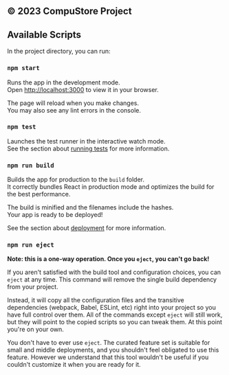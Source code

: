 ## **© 2023 CompuStore Project**

<!-- ### **1. THÀNH VIÊN THAM GIA**

<details>
  <summary>Thông tin nhóm phát triển</summary>

| STT | MSSV     | HỌ VÀ TÊN                                                                  | LỚP      | VAI TRÒ     |
| --- | -------- | -------------------------------------------------------------------------- | -------- | ----------- |
| 1   | 20521008 | [Phan Xuân Quang](https://github.com/phanxuanquang "Phan Xuân Quang")      | KTPM2020 | Trưởng nhóm |
| 2   | 20521956 | [Trần Văn Thiệt](https://github.com/MiMi-Yup "Trần Văn Thiệt")             | KTPM2020 | Thành viên  |
| 3   | 20521768 | [Nguyễn Hoàng Phúc](https://github.com/phucnh20521768 "Nguyễn Hoàng Phúc") | KTPM2020 | Thành viên  |
| 4   | 20521205 | [Dín Hiền Dũng](https://github.com/dung-ovl "Dín Hiền Dũng")               | KTPM2020 | Thành viên  |

</details> -->

## Available Scripts

In the project directory, you can run:

### `npm start`

Runs the app in the development mode.\
Open [http://localhost:3000](http://localhost:3000) to view it in your browser.

The page will reload when you make changes.\
You may also see any lint errors in the console.

### `npm test`

Launches the test runner in the interactive watch mode.\
See the section about [running tests](https://facebook.github.io/create-react-app/docs/running-tests) for more information.

### `npm run build`

Builds the app for production to the `build` folder.\
It correctly bundles React in production mode and optimizes the build for the best performance.

The build is minified and the filenames include the hashes.\
Your app is ready to be deployed!

See the section about [deployment](https://facebook.github.io/create-react-app/docs/deployment) for more information.

### `npm run eject`

**Note: this is a one-way operation. Once you `eject`, you can't go back!**

If you aren't satisfied with the build tool and configuration choices, you can `eject` at any time. This command will remove the single build dependency from your project.

Instead, it will copy all the configuration files and the transitive dependencies (webpack, Babel, ESLint, etc) right into your project so you have full control over them. All of the commands except `eject` will still work, but they will point to the copied scripts so you can tweak them. At this point you're on your own.

You don't have to ever use `eject`. The curated feature set is suitable for small and middle deployments, and you shouldn't feel obligated to use this feature. However we understand that this tool wouldn't be useful if you couldn't customize it when you are ready for it.

